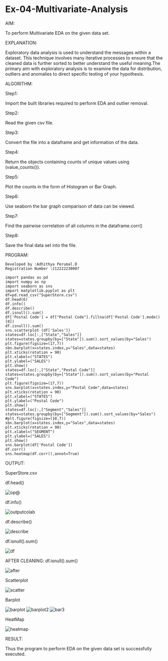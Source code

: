 # Ex-04-Multivariate-Analysis

AIM:

To perform Multivariate EDA on the given data set.

EXPLANATION:

Exploratory data analysis is used to understand the messages within a dataset. This technique involves many iterative processes to ensure that the cleaned data is further sorted to better understand the useful meaning.The primary aim with exploratory analysis is to examine the data for distribution, outliers and anomalies to direct specific testing of your hypothesis.

ALGORITHM:

Step1:

Import the built libraries required to perform EDA and outlier removal.

Step2:

Read the given csv file.

Step3:

Convert the file into a dataframe and get information of the data.

Step4:

Return the objects containing counts of unique values using (value_counts()).

Step5:

Plot the counts in the form of Histogram or Bar Graph.

Step6:

Use seaborn the bar graph comparison of data can be viewed.

Step7:

Find the pairwise correlation of all columns in the dataframe.corr()

Step8:

Save the final data set into the file.

PROGRAM:
```
Developed by :Adhithya Perumal.D
Registration Number :212222230007
```
```
import pandas as pd
import numpy as np
import seaborn as sns
import matplotlib.pyplot as plt
df=pd.read_csv("SuperStore.csv")
df.head(6)
df.info()
df.describe()
df.isnull().sum()
df['Postal Code'] = df["Postal Code"].fillna(df['Postal Code'].mode()[0])
df.isnull().sum()
sns.scatterplot (df['Sales'])
states=df.loc[:,["State","Sales"]]
states=states.groupby(by=["State"]).sum().sort_values(by="Sales")
plt.figure(figsize=(17,7))
sbn.barplot(x=states.index,y="Sales",data=states)
plt.xticks(rotation = 90)
plt.xlabel=("STATES")
plt.ylabel=("SALES")
plt.show()
states=df.loc[:,["State","Postal Code"]]
states=states.groupby(by=["State"]).sum().sort_values(by="Postal Code")
plt.figure(figsize=(17,7))
sns.barplot(x=states.index,y="Postal Code",data=states)
plt.xticks(rotation = 90)
plt.xlabel=("STATES")
plt.ylabel=("Postal Code")
plt.show()
states=df.loc[:,["Segment","Sales"]]
states=states.groupby(by=["Segment"]).sum().sort_values(by="Sales")
#plt.figure(figsize=(10,7))
sbn.barplot(x=states.index,y="Sales",data=states)
plt.xticks(rotation = 90)
plt.xlabel=("SEGMENT")
plt.ylabel=("SALES")
plt.show()
sns.barplot(df['Postal Code'])
df.corr()
sns.heatmap(df.corr(),annot=True)
```

OUTPUT:

SuperStore.csv

df.head()

![op@](https://user-images.githubusercontent.com/118707079/230075321-a13c1c72-e11e-4463-b343-f10182102e20.png)

df.info()

![outputcolab](https://user-images.githubusercontent.com/118707079/230075538-95c74f11-22fc-4c22-a319-0800c912829c.png)

df.describe()

![describe](https://user-images.githubusercontent.com/118707079/230075739-577de1b9-fb0e-4d77-a0e0-d1b2716e3071.png)

df.isnull().sum()

![df](https://user-images.githubusercontent.com/118707079/230076216-554d064d-95a4-4773-a28c-883d11518b88.png)

AFTER CLEANING:
df.isnull().sum()

![after](https://user-images.githubusercontent.com/118707079/230076495-8e2546dd-90fc-487d-a3f3-27ee018eb056.png)

Scatterplot

![scatter](https://user-images.githubusercontent.com/118707079/230076603-87b58da0-de89-4a98-8417-170acaae4adb.png)

Barplot

![barplot](https://user-images.githubusercontent.com/118707079/230078473-121a08a7-adba-41ba-8ddf-9e59c87fec99.png)
![barplot2](https://user-images.githubusercontent.com/118707079/230076827-588671d8-f001-4c45-8072-fad05f4767e7.png)
![bar3](https://user-images.githubusercontent.com/118707079/230076926-1d1b3ae7-46b4-42f8-b533-50dfe5721a05.png)

HeatMap

![heatmap](https://user-images.githubusercontent.com/118707079/230077105-a6b74637-8d64-498c-b08b-c8bdaf0c3ea8.png)

RESULT:

Thus the program to perform EDA on the given data set is successfully executed.




















